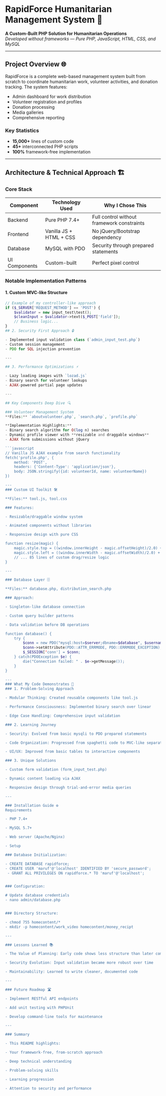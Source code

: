 # RapidForce Humanitarian Management System 🚀

**A Custom-Built PHP Solution for Humanitarian Operations**  
*Developed without frameworks — Pure PHP, JavaScript, HTML, CSS, and MySQL*

---

## Project Overview 🌐

RapidForce is a complete web-based management system built from scratch to coordinate humanitarian work, volunteer activities, and donation tracking. The system features:

- Admin dashboard for work distribution  
- Volunteer registration and profiles  
- Donation processing  
- Media galleries  
- Comprehensive reporting  

### Key Statistics
- **15,000+** lines of custom code  
- **45+** interconnected PHP scripts  
- **100%** framework-free implementation  

---

## Architecture & Technical Approach 🏗️

### Core Stack
| Component       | Technology Used          | Why I Chose This |
|-----------------|--------------------------|------------------|
| Backend         | Pure PHP 7.4+           | Full control without framework constraints |
| Frontend        | Vanilla JS + HTML + CSS  | No jQuery/Bootstrap dependency |
| Database        | MySQL with PDO           | Security through prepared statements |
| UI Components   | Custom-built            | Perfect pixel control |

### Notable Implementation Patterns

#### 1. Custom MVC-like Structure
```php
// Example of my controller-like approach
if ($_SERVER['REQUEST_METHOD'] == 'POST') {
    $validator = new input_test\test();
    $cleanInput = $validator->text($_POST['field']);
    // Business logic...
}
## 2. Security First Approach 🔒

- Implemented input validation class (`admin_input_test.php`)  
- Custom session management  
- PDO for SQL injection prevention  

---

## 3. Performance Optimizations ⚡

- Lazy loading images with `lozad.js`  
- Binary search for volunteer lookups  
- AJAX-powered partial page updates  

---

## Key Components Deep Dive 🔍

### Volunteer Management System
**Files:** `aboutvolunteer.php`, `search.php`, `profile.php`  

**Implementation Highlights:**
- Binary search algorithm for O(log n) searches  
- Dynamic profile viewer with **resizable and draggable windows**  
- AJAX form submissions without jQuery  

```javascript
// Vanilla JS AJAX example from search functionality
fetch('profile.php', {
    method: 'POST',
    headers: {'Content-Type': 'application/json'},
    body: JSON.stringify({id: volunteerId, name: volunteerName})
})

---
### Custom UI Toolkit 🛠️

**Files:** tool.js, tool.css

### Features:

- Resizable/draggable window system

- Animated components without libraries

- Responsive design with pure CSS

function resize(magic) {
    magic.style.top = ((window.innerHeight - magic.offsetHeight)/2.0) + "px";
    magic.style.left = ((window.innerWidth - magic.offsetWidth)/2.0) + "px";
    // ... 85 lines of custom drag/resize logic
}

---

### Database Layer 🗄️

**Files:** database.php, distribution_search.php

### Approach:

- Singleton-like database connection

- Custom query builder patterns

- Data validation before DB operations

function database() {
    try {
        $conn = new PDO("mysql:host=$server;dbname=$database", $username, $password);
        $conn->setAttribute(PDO::ATTR_ERRMODE, PDO::ERRMODE_EXCEPTION);
        $_SESSION['conn'] = $conn;
    } catch(PDOException $e) {
        die("Connection failed: " . $e->getMessage());
    }
}

---
### What My Code Demonstrates 🧠
### 1. Problem-Solving Approach

- Modular Thinking: Created reusable components like tool.js

- Performance Consciousness: Implemented binary search over linear

- Edge Case Handling: Comprehensive input validation

### 2. Learning Journey

- Security: Evolved from basic mysqli to PDO prepared statements

- Code Organization: Progressed from spaghetti code to MVC-like separation

- UI/UX: Improved from basic tables to interactive components

### 3. Unique Solutions

- Custom form validation (form_input_test.php)

- Dynamic content loading via AJAX

- Responsive design through trial-and-error media queries

---

### Installation Guide ⚙️
Requirements

- PHP 7.4+

- MySQL 5.7+

- Web server (Apache/Nginx)

- Setup

### Database Initialization:

- CREATE DATABASE rapidforce;
- CREATE USER 'maruf'@'localhost' IDENTIFIED BY 'secure_password';
 - GRANT ALL PRIVILEGES ON rapidforce.* TO 'maruf'@'localhost';


### Configuration:

# Update database credentials
- nano admin/database.php


### Directory Structure:

- chmod 755 homecontent/*
- mkdir -p homecontent/work_video homecontent/money_recipt

---

### Lessons Learned 📚

- The Value of Planning: Early code shows less structure than later components

- Security Evolution: Input validation became more robust over time

- Maintainability: Learned to write cleaner, documented code

---

### Future Roadmap 🛣️

- Implement RESTful API endpoints

- Add unit testing with PHPUnit

- Develop command-line tools for maintenance

---

### Summary

- This README highlights:

- Your framework-free, from-scratch approach

- Deep technical understanding

- Problem-solving skills

- Learning progression

- Attention to security and performance


